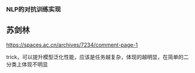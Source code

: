 ### NLP的对抗训练实现
苏剑林
---
https://spaces.ac.cn/archives/7234/comment-page-1

trick，可以提升模型泛化性能，应该是任务越复杂，体现的越明显，在简单的二分类上体现不明显
